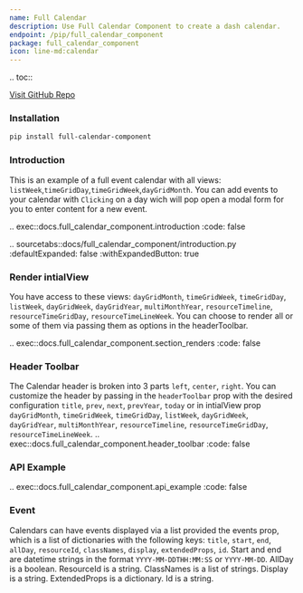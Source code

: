 ```yaml
---
name: Full Calendar
description: Use Full Calendar Component to create a dash calendar.
endpoint: /pip/full_calendar_component
package: full_calendar_component
icon: line-md:calendar
---
```


.. toc::

[Visit GitHub Repo](https://github.com/pip-install-python/full_calendar_component)

### Installation

```bash
pip install full-calendar-component
```

### Introduction

This is an example of a full event calendar with all views: `listWeek`,`timeGridDay`,`timeGridWeek`,`dayGridMonth`. You can add events to your calendar with `Clicking` on a day wich will pop open a modal form for you to enter content for a new event.

.. exec::docs.full_calendar_component.introduction
    :code: false

.. sourcetabs::docs/full_calendar_component/introduction.py
    :defaultExpanded: false
    :withExpandedButton: true

### Render intialView

You have access to these views: `dayGridMonth`, `timeGridWeek`, `timeGridDay`, `listWeek`, `dayGridWeek`, `dayGridYear`, `multiMonthYear`, `resourceTimeline`, `resourceTimeGridDay`, `resourceTimeLineWeek`. You can choose to render all or some of them via passing them as options in the headerToolbar.

.. exec::docs.full_calendar_component.section_renders
    :code: false

### Header Toolbar

The Calendar header is broken into 3 parts `left`, `center`, `right`. You can customize the header by passing in the `headerToolbar` prop with the desired configuration `title`, `prev`, `next`, `prevYear`, `today` or in intialView prop `dayGridMonth`, `timeGridWeek`, `timeGridDay`, `listWeek`, `dayGridWeek`, `dayGridYear`, `multiMonthYear`, `resourceTimeline`, `resourceTimeGridDay`, `resourceTimeLineWeek`. 
.. exec::docs.full_calendar_component.header_toolbar
    :code: false

### API Example

.. exec::docs.full_calendar_component.api_example
    :code: false

### Event
Calendars can have events displayed via a list provided the events prop, which is a list of dictionaries with the following keys: `title`, `start`, `end`, `allDay`, `resourceId`, `classNames`, `display`, `extendedProps`, `id`. Start and end are datetime strings in the format `YYYY-MM-DDTHH:MM:SS` or `YYYY-MM-DD`. AllDay is a boolean. ResourceId is a string. ClassNames is a list of strings. Display is a string. ExtendedProps is a dictionary. Id is a string.
